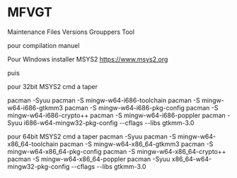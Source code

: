 # MFVGT
Maintenance Files Versions Grouppers Tool

pour compilation manuel

Pour WIndows installer MSYS2 https://www.msys2.org

puis 

pour 32bit MSYS2 cmd a taper

pacman -Syuu
pacman -S mingw-w64-i686-toolchain
pacman -S mingw-w64-i686-gtkmm3
pacman -S mingw-w64-i686-pkg-config
pacman -S mingw-w64-i686-crypto++
pacman -S mingw-w64-i686-poppler
pacman -Syuu
i686-w64-mingw32-pkg-config --cflags --libs gtkmm-3.0 

pour 64bit MSYS2 cmd a taper
pacman -Syuu
pacman -S mingw-w64-x86_64-toolchain
pacman -S mingw-w64-x86_64-gtkmm3
pacman -S mingw-w64-x86_64-pkg-config
pacman -S mingw-w64-x86_64-crypto++
pacman -S mingw-w64-x86_64-poppler
pacman -Syuu
x86_64-w64-mingw32-pkg-config --cflags --libs gtkmm-3.0 
